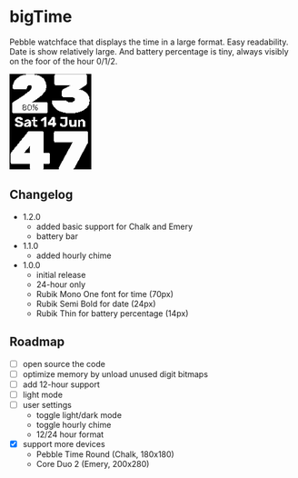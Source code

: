 # bigTime

Pebble watchface that displays the time in a large format. Easy readability. Date is show relatively large. And battery percentage is tiny, always visibly on the foor of the hour 0/1/2.

![screenshot](screenshot_1.png)

## Changelog
- 1.2.0
    - added basic support for Chalk and Emery
    - battery bar
- 1.1.0
    - added hourly chime
- 1.0.0
    - initial release
    - 24-hour only
    - Rubik Mono One font for time (70px)
    - Rubik Semi Bold for date (24px)
    - Rubik Thin for battery percentage (14px)


## Roadmap
- [ ] open source the code
- [ ] optimize memory by unload unused digit bitmaps
- [ ] add 12-hour support
- [ ] light mode
- [ ] user settings
    - toggle light/dark mode
    - toggle hourly chime
    - 12/24 hour format
- [x] support more devices
    - Pebble Time Round (Chalk, 180x180)
    - Core Duo 2 (Emery, 200x280)